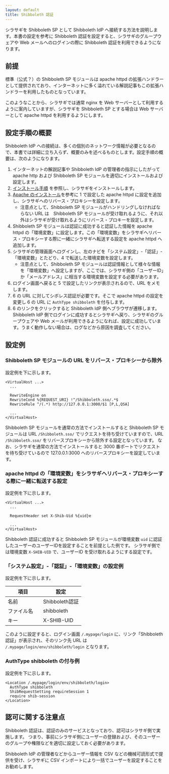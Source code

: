 ```yaml
---
layout: default
title: Shibboleth 認証
---
```


シラサギを Shibboleth SP として Shibboleth IdP へ接続する方法を説明します。本書の設定を参考に Shibboleth 認証を設定すると、シラサギのグループウェアや Web メールへのログインの際に Shibboleth 認証を利用できるようになります。

## 前提

標準（公式？）の Shibboleth SP モジュールは apache httpd の拡張ハンドラーとして提供されており、インターネットに多く溢れている解説記事もこの拡張ハンドラーを利用したものとなっています。

このようなことから、シラサギでは通常 nginx を Web サーバーとして利用するように案内していますが、シラサギを Shibboleth SP とする場合は Web サーバーとして apache httpd を利用するようにします。

## 設定手順の概要

Shibboleth IdP への接続は、多くの個別のネットワーク情報が必要となるので、本書では詳細に立ち入らず、概要のみを述べるものとします。設定手順の概要は、次のようになります。

1. インターネットの解説記事や Shibboleth IdP の管理者の指示にしたがって apache http および Shibboleth SP モジュールを適切にインストールおよび設定します。
2. [インストール手順](/#インストール手順) を参照し、シラサギをインストールします。
3. [Apache のインストール](/installation/apache.html)を参考に 1 で設定した apache httpd に設定を追加し、シラサギへのリバース・プロキシーを設定します。
   - 注意点として、Shibboleth SP モジュールがハンドリングしなければならない URL は　Shibboleth SP モジュールが受け取れるように、それ以外はシラサギが受け取れるようにリバース・プロキーを設定します。
4. Shibboleth SP モジュールは認証に成功すると認証した情報を apache httpd の「環境変数」に設定します。この「環境変数」をシラサギへリバース・プロキシーする際に一緒にシラサギへ転送する設定を apache httpd へ追加します。
5. シラサギの管理画面へログインし、左のナビを「システム設定」-「認証」-「環境変数」とたどり、4 で転送した環境変数を設定します。
   - 注意点として、Shibboleth SP モジュールは認証情報として様々な情報を「環境変数」へ設定しますが、ここでは、シラサギ側の「ユーザーID」か「メールアドレス」に相当する環境変数を設定する必要があります。
6. ログイン画面へ戻ると 5 で設定したリンクが表示されるので、URL をメモします。
7. 6 の URL に対してシボレス認証が必要です。そこで apache httpd の設定を変更し 6 の URL に `AuthType shibboleth` を付与します。
8. 6 のリンクをクリックすると Shibboleth IdP 側へブラウザが遷移します。Shibboleth IdP 側でログインに成功するとシラサギへ戻り、シラサギのグループウェアや Web メールが利用できるようになれば、設定に成功しています。うまく動作しない場合は、ログなどから原因を調査してください。


## 設定例

### Shibboleth SP モジュールの URL をリバース・プロキシーから除外

設定例を下に示します。

~~~
<VirtualHost ...>
  ...

  RewriteEngine on
  RewriteCond %{REQUEST_URI} !^/Shibboleth.sso/.*$
  RewriteRule ^/(.*) http://127.0.0.1:3000/$1 [P,L,QSA]

  ...
</VirtualHost>
~~~

Shibboleth SP モジュールを通常の方法でインストールすると Shibboleth SP モジュールは URL `/Shibboleth.sso/` でリクエストを待ち受けていますので、URL `/Shibboleth.sso/` をリバースプロキシーから除外する設定となっています。
なお、シラサギを通常の方法でインストールすると 3000 番ポートでリクエストを待ち受けているので 127.0.0.1:3000 へのリバースプロキシーを設定しています。

### apache httpd の「環境変数」をシラサギへリバース・プロキシーする際に一緒に転送する設定

設定例を下に示します。

~~~
<VirtualHost ...>
  ...

  RequestHeader set X-Shib-Uid %{uid}e

  ...
</VirtualHost>
~~~

Shibboleth 認証に成功すると Shibboleth SP モジュールが環境変数 `uid` に認証したユーザーのユーザーIDを設定することを前提とした例です。
シラサギ側では環境変数 `X-SHIB-UID` で、ユーザーID を受け取れるようにする設定です。

### 「システム設定」-「認証」-「環境変数」の設定例

設定例を下に示します。

| 項目       | 設定           |
|-----------|---------------|
| 名前       | Shibboleth認証 |
| ファイル名　 | shibboleth    |
| キー       | X-SHIB-UID    |

このように設定すると、ログイン画面 `/.mypage/login` に、リンク「Shibboleth認証」が表示され、そのリンク先 URL は `/.mypage/login/env/shibboleth/login` となります。

### AuthType shibboleth の付与例

設定例を下に示します。

~~~
<Location /.mypage/login/env/shibboleth/login>
  AuthType shibboleth
  ShibRequestSetting requireSession 1
  require shib-session
</Location>
~~~

## 認可に関する注意点

Shibboleth 認証は、認証のみのサービスとなっており、認可はシラサギ側で実施します。
つまり、事前にシラサギ側にユーザーの登録および、そのユーザーのグループや権限などを適切に設定しておく必要があります。

Shibboleth IdP の管理者などからユーザー情報を CSV などの機械可読形式で提供を受け、シラサギに CSV インポートにより一括でユーザーを設定することをお勧めします。
